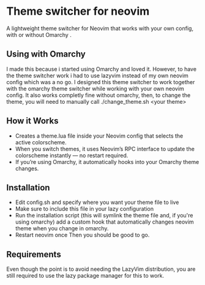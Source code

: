# Theme switcher for neovim
A lightweight theme switcher for Neovim that works with your own config, with or without Omarchy
.

## Using with Omarchy
I made this because i started using Omarchy and loved it. However, to have the theme switcher work i had to use lazyvim instead of my own neovim config which was a no go. I designed this theme switcher to work together with the omarchy theme switcher while working with your own neovim config. It also works completly fine without omarchy, then, to change the theme, you will need to manually call ./change_theme.sh \<your theme\>

## How it Works
- Creates a theme.lua file inside your Neovim config that selects the active colorscheme.
- When you switch themes, it uses Neovim’s RPC interface to update the colorscheme instantly — no restart required.
- If you’re using Omarchy, it automatically hooks into your Omarchy theme changes.

## Installation
- Edit config.sh and specify where you want your theme file to live
- Make sure to include this file in your lazy configuration
- Run the installation script (this will symlink the theme file and, if you're using omarchy) add a custom hook that automatically changes neovim theme when you change in omarchy.
- Restart neovim once
Then you should be good to go.

## Requirements
Even though the point is to avoid needing the LazyVim distribution, you are still required to use the lazy package manager for this to work.
